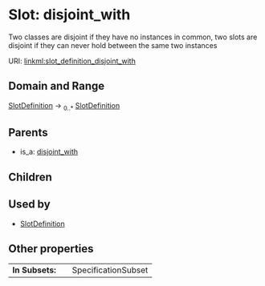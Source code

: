 
# Slot: disjoint_with


Two classes are disjoint if they have no instances in common, two slots are disjoint if they can never hold between the same two instances

URI: [linkml:slot_definition_disjoint_with](https://w3id.org/linkml/slot_definition_disjoint_with)


## Domain and Range

[SlotDefinition](SlotDefinition.md) &#8594;  <sub>0..\*</sub> [SlotDefinition](SlotDefinition.md)

## Parents

 *  is_a: [disjoint_with](disjoint_with.md)

## Children


## Used by

 * [SlotDefinition](SlotDefinition.md)

## Other properties

|  |  |  |
| --- | --- | --- |
| **In Subsets:** | | SpecificationSubset |

